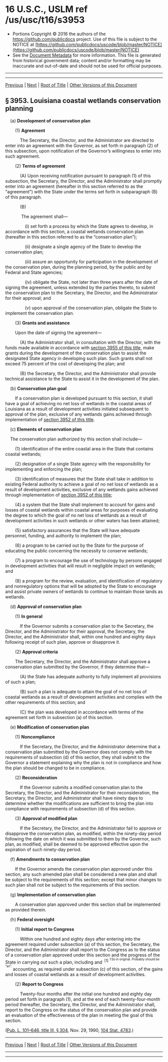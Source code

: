 ---
---

# 16 U.S.C., USLM ref /us/usc/t16/s3953

* Portions Copyright © 2016 the authors of the https://github.com/publicdocs project.
  Use of this file is subject to the NOTICE at [https://github.com/publicdocs/uscode/blob/master/NOTICE](https://github.com/publicdocs/uscode/blob/master/NOTICE)
* See the [Document Metadata](././../../../..//README.md) for more information.
  This file is generated from historical government data; content and/or formatting may be inaccurate and out-of-date and should not be used for official purposes.

----------
----------

[Previous](./../../../..//us/usc/t16/ch59A/m__us_usc_t16_s3952.md) | [Next](./../../../..//us/usc/t16/ch59A/m__us_usc_t16_s3954.md) | [Root of Title](./../../../../) | [Other Versions of this Document](https://publicdocs.github.io/go/links?ns=uslm&ref=%2Fus%2Fusc%2Ft16%2Fs3953)

## § 3953. Louisiana coastal wetlands conservation planning

    (a) __Development of conservation plan__ 

        (1) __Agreement__ 

            The Secretary, the Director, and the Administrator are directed to enter into an agreement with the Governor, as set forth in paragraph (2) of this subsection, upon notification of the Governor’s willingness to enter into such agreement.

        (2) __Terms of agreement__ 

            (A) Upon receiving notification pursuant to paragraph (1) of this subsection, the Secretary, the Director, and the Administrator shall promptly enter into an agreement (hereafter in this section referred to as the “agreement”) with the State under the terms set forth in subparagraph (B) of this paragraph.

            (B)

             The agreement shall—

                (i) set forth a process by which the State agrees to develop, in accordance with this section, a coastal wetlands conservation plan (hereafter in this section referred to as the “conservation plan”);

                (ii) designate a single agency of the State to develop the conservation plan;

                (iii) assure an opportunity for participation in the development of the conservation plan, during the planning period, by the public and by Federal and State agencies;

                (iv) obligate the State, not later than three years after the date of signing the agreement, unless extended by the parties thereto, to submit the conservation plan to the Secretary, the Director, and the Administrator for their approval; and

                (v) upon approval of the conservation plan, obligate the State to implement the conservation plan.

        (3) __Grants and assistance__ 

        Upon the date of signing the agreement—

            (A) the Administrator shall, in consultation with the Director, with the funds made available in accordance with [section 3955 of this title][/us/usc/t16/s3955], make grants during the development of the conservation plan to assist the designated State agency in developing such plan. Such grants shall not exceed 75 percent of the cost of developing the plan; and

            (B) the Secretary, the Director, and the Administrator shall provide technical assistance to the State to assist it in the development of the plan.

    (b) __Conservation plan goal__ 

        If a conservation plan is developed pursuant to this section, it shall have a goal of achieving no net loss of wetlands in the coastal areas of Louisiana as a result of development activities initiated subsequent to approval of the plan, exclusive of any wetlands gains achieved through implementation of [section 3952 of this title][/us/usc/t16/s3952].

    (c) __Elements of conservation plan__ 

    The conservation plan authorized by this section shall include—

        (1) identification of the entire coastal area in the State that contains coastal wetlands;

        (2) designation of a single State agency with the responsibility for implementing and enforcing the plan;

        (3) identification of measures that the State shall take in addition to existing Federal authority to achieve a goal of no net loss of wetlands as a result of development activities, exclusive of any wetlands gains achieved through implementation of [section 3952 of this title][/us/usc/t16/s3952];

        (4) a system that the State shall implement to account for gains and losses of coastal wetlands within coastal areas for purposes of evaluating the degree to which the goal of no net loss of wetlands as a result of development activities in such wetlands or other waters has been attained;

        (5) satisfactory assurances that the State will have adequate personnel, funding, and authority to implement the plan;

        (6) a program to be carried out by the State for the purpose of educating the public concerning the necessity to conserve wetlands;

        (7) a program to encourage the use of technology by persons engaged in development activities that will result in negligible impact on wetlands; and

        (8) a program for the review, evaluation, and identification of regulatory and nonregulatory options that will be adopted by the State to encourage and assist private owners of wetlands to continue to maintain those lands as wetlands.

    (d) __Approval of conservation plan__ 

        (1) __In general__ 

            If the Governor submits a conservation plan to the Secretary, the Director, and the Administrator for their approval, the Secretary, the Director, and the Administrator shall, within one hundred and eighty days following receipt of such plan, approve or disapprove it.

        (2) __Approval criteria__ 

        The Secretary, the Director, and the Administrator shall approve a conservation plan submitted by the Governor, if they determine that—

            (A) the State has adequate authority to fully implement all provisions of such a plan;

            (B) such a plan is adequate to attain the goal of no net loss of coastal wetlands as a result of development activities and complies with the other requirements of this section; and

            (C) the plan was developed in accordance with terms of the agreement set forth in subsection (a) of this section.

    (e) __Modification of conservation plan__ 

        (1) __Noncompliance__ 

            If the Secretary, the Director, and the Administrator determine that a conservation plan submitted by the Governor does not comply with the requirements of subsection (d) of this section, they shall submit to the Governor a statement explaining why the plan is not in compliance and how the plan should be changed to be in compliance.

        (2) __Reconsideration__ 

            If the Governor submits a modified conservation plan to the Secretary, the Director, and the Administrator for their reconsideration, the Secretary, the Director, and Administrator shall have ninety days to determine whether the modifications are sufficient to bring the plan into compliance with requirements of subsection (d) of this section.

        (3) __Approval of modified plan__ 

            If the Secretary, the Director, and the Administrator fail to approve or disapprove the conservation plan, as modified, within the ninety-day period following the date on which it was submitted to them by the Governor, such plan, as modified, shall be deemed to be approved effective upon the expiration of such ninety-day period.

    (f) __Amendments to conservation plan__ 

        If the Governor amends the conservation plan approved under this section, any such amended plan shall be considered a new plan and shall be subject to the requirements of this section; except that minor changes to such plan shall not be subject to the requirements of this section.

    (g) __Implementation of conservation plan__ 

        A conservation plan approved under this section shall be implemented as provided therein.

    (h) __Federal oversight__ 

        (1) __Initial report to Congress__ 

            Within one hundred and eighty days after entering into the agreement required under subsection (a) of this section, the Secretary, the Director, and the Administrator shall report to the Congress as to the status of a conservation plan approved under this section and the progress of the State in carrying out such a plan, including and  <sup>\[1\]</sup>  <sup><sup> 1 So in original. Probably should be “an”. </sup></sup>  accounting, as required under subsection (c) of this section, of the gains and losses of coastal wetlands as a result of development activities.

        (2) __Report to Congress__ 

            Twenty-four months after the initial one hundred and eighty day period set forth in paragraph (1), and at the end of each twenty-four-month period thereafter, the Secretary, the Director, and the Administrator shall, report to the Congress on the status of the conservation plan and provide an evaluation of the effectiveness of the plan in meeting the goal of this section.

([Pub. L. 101–646, title III, § 304][/us/pl/101/646/s304], Nov. 29, 1990, [104 Stat. 4783][/us/stat/104/4783].)

----------

[Previous](./../../../..//us/usc/t16/ch59A/m__us_usc_t16_s3952.md) | [Next](./../../../..//us/usc/t16/ch59A/m__us_usc_t16_s3954.md) | [Root of Title](./../../../../) | [Other Versions of this Document](https://publicdocs.github.io/go/links?ns=uslm&ref=%2Fus%2Fusc%2Ft16%2Fs3953)

----------
----------

[/us/usc/t16/s3955]: https://publicdocs.github.io/go/links?ns=uslm&ref=%2Fus%2Fusc%2Ft16%2Fs3955
[/us/usc/t16/s3952]: https://publicdocs.github.io/go/links?ns=uslm&ref=%2Fus%2Fusc%2Ft16%2Fs3952
[/us/usc/t16/s3952]: https://publicdocs.github.io/go/links?ns=uslm&ref=%2Fus%2Fusc%2Ft16%2Fs3952
[/us/pl/101/646/s304]: https://publicdocs.github.io/go/links?ns=uslm&ref=%2Fus%2Fpl%2F101%2F646%2Fs304
[/us/stat/104/4783]: https://publicdocs.github.io/go/links?ns=uslm&ref=%2Fus%2Fstat%2F104%2F4783


